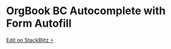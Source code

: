 # OrgBook BC Autocomplete with Form Autofill

[Edit on StackBlitz ⚡️](https://stackblitz.com/edit/js-je6ckp)
